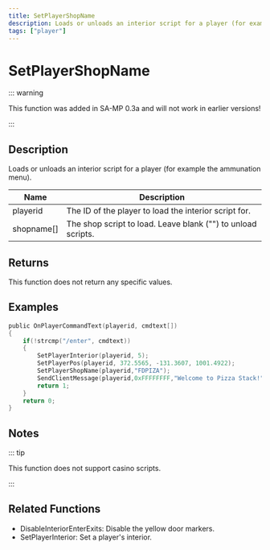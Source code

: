 ```yaml
---
title: SetPlayerShopName
description: Loads or unloads an interior script for a player (for example the ammunation menu).
tags: ["player"]
---
```


# SetPlayerShopName

<TagLinks />

::: warning

This function was added in SA-MP 0.3a and will not work in earlier versions!

:::

## Description

Loads or unloads an interior script for a player (for example the ammunation menu).

| Name       | Description                                                  |
| ---------- | ------------------------------------------------------------ |
| playerid   | The ID of the player to load the interior script for.        |
| shopname[] | The shop script to load. Leave blank ("") to unload scripts. |

## Returns

This function does not return any specific values.

## Examples

```c
public OnPlayerCommandText(playerid, cmdtext[])
{
    if(!strcmp("/enter", cmdtext))
    {
        SetPlayerInterior(playerid, 5);
        SetPlayerPos(playerid, 372.5565, -131.3607, 1001.4922);
        SetPlayerShopName(playerid,"FDPIZA");
        SendClientMessage(playerid,0xFFFFFFFF,"Welcome to Pizza Stack!");
        return 1;
    }
    return 0;
}
```

## Notes

::: tip

This function does not support casino scripts.

:::

## Related Functions

- DisableInteriorEnterExits: Disable the yellow door markers.
- SetPlayerInterior: Set a player's interior.
